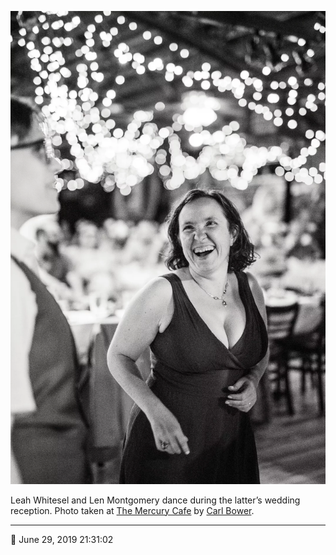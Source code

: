 ![Leah Whitesel and Len Montgomery dance](assets/6e4b730c33098915444a7651c4d689d7.webp)

Leah Whitesel and Len Montgomery dance during the latter’s wedding reception. Photo taken at [The Mercury Cafe](http://mercurycafe.com/) by [Carl Bower](http://carlbowerphotos.com/).

- - - -

<span aria-hidden="true">📅</span> June 29, 2019 21:31:02
